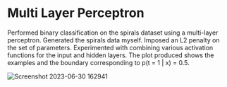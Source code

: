 # Multi Layer Perceptron
Performed binary classification on the spirals dataset using a multi-layer perceptron. Generated the spirals data myself. Imposed an L2 penalty on the set of parameters. Experimented with combining various activation functions for the input and hidden layers.
The plot produced shows the examples and the boundary
corresponding to p(t = 1 | x) = 0.5. 

![Screenshot 2023-06-30 162941](https://github.com/nicolejoseph/Deep-Learning/assets/55464125/4646e1f0-fe0d-44ab-a28d-c951066a85c8)
